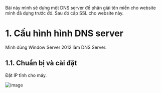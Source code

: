 Bài này mình sẽ dựng một DNS server để phân giải tên miền cho website mình đã dựng trước đó. Sau đó cấp SSL cho website này.

# 1. Cấu hình hình DNS server

Mình dùng Window Server 2012 làm DNS Server.

## 1.1. Chuẩn bị và cài đặt

Đặt IP tĩnh cho máy.

![image](https://github.com/toovyz/blog/assets/90684283/08d4a3d5-2181-4beb-85e4-2f34f5dcb451)

